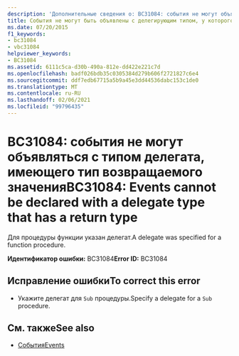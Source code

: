```yaml
---
description: 'Дополнительные сведения о: BC31084: события не могут объявляться с типом делегата, имеющего тип возвращаемого значения'
title: События не могут быть объявлены с делегирующим типом, у которого есть возвращаемый тип
ms.date: 07/20/2015
f1_keywords:
- bc31084
- vbc31084
helpviewer_keywords:
- BC31084
ms.assetid: 6111c5ca-d30b-490a-812e-dd422e221c7d
ms.openlocfilehash: badf026bdb35c0305384d279b606f2721827c6e4
ms.sourcegitcommit: ddf7edb67715a5b9a45e3dd44536dabc153c1de0
ms.translationtype: MT
ms.contentlocale: ru-RU
ms.lasthandoff: 02/06/2021
ms.locfileid: "99796435"
---
```

# <a name="bc31084-events-cannot-be-declared-with-a-delegate-type-that-has-a-return-type"></a><span data-ttu-id="deb9c-103">BC31084: события не могут объявляться с типом делегата, имеющего тип возвращаемого значения</span><span class="sxs-lookup"><span data-stu-id="deb9c-103">BC31084: Events cannot be declared with a delegate type that has a return type</span></span>

<span data-ttu-id="deb9c-104">Для процедуры функции указан делегат.</span><span class="sxs-lookup"><span data-stu-id="deb9c-104">A delegate was specified for a function procedure.</span></span>

 <span data-ttu-id="deb9c-105">**Идентификатор ошибки:** BC31084</span><span class="sxs-lookup"><span data-stu-id="deb9c-105">**Error ID:** BC31084</span></span>

## <a name="to-correct-this-error"></a><span data-ttu-id="deb9c-106">Исправление ошибки</span><span class="sxs-lookup"><span data-stu-id="deb9c-106">To correct this error</span></span>

- <span data-ttu-id="deb9c-107">Укажите делегат для `Sub` процедуры.</span><span class="sxs-lookup"><span data-stu-id="deb9c-107">Specify a delegate for a `Sub` procedure.</span></span>

## <a name="see-also"></a><span data-ttu-id="deb9c-108">См. также</span><span class="sxs-lookup"><span data-stu-id="deb9c-108">See also</span></span>

- [<span data-ttu-id="deb9c-109">События</span><span class="sxs-lookup"><span data-stu-id="deb9c-109">Events</span></span>](../../programming-guide/language-features/events/index.md)

